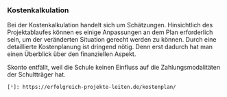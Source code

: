 ﻿### Kostenkalkulation
Bei der Kostenkalkulation handelt sich um Schätzungen. Hinsichtlich des Projektablaufes können es einige Anpassungen an dem Plan erforderlich sein, um der veränderten Situation gerecht werden zu können.
Durch eine detaillierte Kostenplanung ist dringend nötig. Denn erst dadurch hat man einen Überblick über den finanziellen Aspekt. 
 


Skonto entfällt, weil die Schule keinen Einfluss auf die Zahlungsmodalitäten der Schultträger hat.
```` 
[¹]: https://erfolgreich-projekte-leiten.de/kostenplan/

````


